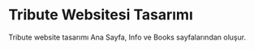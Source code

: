 # Tribute Websitesi Tasarımı

Tribute website tasarımı Ana Sayfa, Info ve Books sayfalarından oluşur.